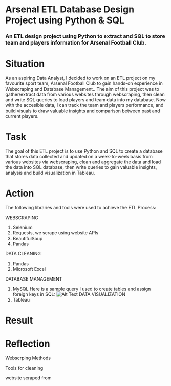 # Arsenal ETL Database Design Project using Python & SQL
### An ETL design project using Python to extract and SQL to store team and players information for Arsenal Football Club.

# Situation
As an aspiring Data Analyst, I decided to work on an ETL project on my favourite sport team, Arsenal Football Club to gain hands-on experience in Webscraping and Database Management.. The aim of this project was to gather/extract data from various websites through webscraping, then clean and write SQL queries to load players and team data into my database. Now with the accesible data, I can track the team and players performance, and build visuals to draw valuable insights and comparison between past and current players. 

# Task
The goal of this ETL project is to use Python and SQL to create a database that stores data collected and updated on a week-to-week basis from various websites via webscraping, clean and aggregate the data and load the data into SQL database, then write queries to gain valuable insights, analysis and build visualization in Tableau.

# Action
The following libraries and tools were used to achieve the ETL Process:

WEBSCRAPING
1. Selenium
2. Requests, we scrape using website APIs
3. BeautifulSoup
4. Pandas

DATA CLEANING
1. Pandas
2. Microsoft Excel

DATABASE MANAGEMENT
1. MySQL
Here is a sample query I used to create tables and assign foreign keys in SQL:
![Alt Text]()
DATA VISUALIZATION
1. Tableau

# Result

# Reflection

Webscrping Methods

Tools for cleaning

website scraped from